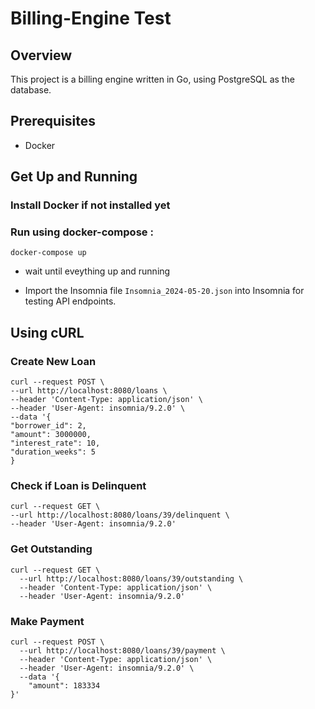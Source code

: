 # Billing-Engine Test

## Overview
This project is a billing engine written in Go, using PostgreSQL as the database.

## Prerequisites
- Docker

## Get Up and Running

### Install Docker if not installed yet


### Run using docker-compose : 

```
docker-compose up
```

- wait until eveything up and running 

- Import the Insomnia file `Insomnia_2024-05-20.json` into Insomnia for testing API endpoints.

## Using cURL

### Create New Loan
```
curl --request POST \
--url http://localhost:8080/loans \
--header 'Content-Type: application/json' \
--header 'User-Agent: insomnia/9.2.0' \
--data '{
"borrower_id": 2,
"amount": 3000000,
"interest_rate": 10,
"duration_weeks": 5
}
```

### Check if Loan is Delinquent

```
curl --request GET \
--url http://localhost:8080/loans/39/delinquent \
--header 'User-Agent: insomnia/9.2.0'
```

### Get Outstanding
```
curl --request GET \
  --url http://localhost:8080/loans/39/outstanding \
  --header 'Content-Type: application/json' \
  --header 'User-Agent: insomnia/9.2.0'
```

### Make Payment
```
curl --request POST \
  --url http://localhost:8080/loans/39/payment \
  --header 'Content-Type: application/json' \
  --header 'User-Agent: insomnia/9.2.0' \
  --data '{
	"amount": 183334
}'
```



